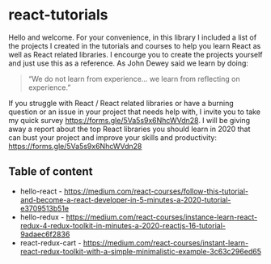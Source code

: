 # react-tutorials

Hello and welcome. For your convenience, in this library I included a list of the projects I created in the tutorials and courses to help you learn React as well as React related libraries. I encourge you to create the projects yourself and just use this as a reference.  As John Dewey said we learn by doing:
> “We do not learn from experience... we learn from reflecting on experience.” 

If you struggle with React / React related libraries or have a burning question or an issue in your project that needs help with, I invite you to take my quick survey https://forms.gle/5Va5s9x6NhcWVdn28. I will be giving away a report about the top React libraries you should learn in 2020 that can bust your project and improve your skills and productivity: https://forms.gle/5Va5s9x6NhcWVdn28

Table of content
----------------

* hello-react - https://medium.com/react-courses/follow-this-tutorial-and-become-a-react-developer-in-5-minutes-a-2020-tutorial-e3709513b51e
* hello-redux - https://medium.com/react-courses/instance-learn-react-redux-4-redux-toolkit-in-minutes-a-2020-reactjs-16-tutorial-9adaec6f2836
* react-redux-cart - https://medium.com/react-courses/instant-learn-react-redux-toolkit-with-a-simple-minimalistic-example-3c63c296ed65
